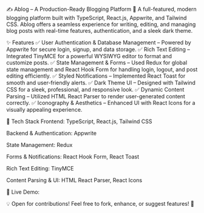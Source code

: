 ✍️ Ablog – A Production-Ready Blogging Platform 🚀
A full-featured, modern blogging platform built with TypeScript, React.js, Appwrite, and Tailwind CSS. Ablog offers a seamless experience for writing, editing, and managing blog posts with real-time features, authentication, and a sleek dark theme.

✨ Features
✅ User Authentication & Database Management – Powered by Appwrite for secure login, signup, and data storage.
✅ Rich Text Editing – Integrated TinyMCE for a powerful WYSIWYG editor to format and customize posts.
✅ State Management & Forms – Used Redux for global state management and React Hook Form for handling login, logout, and post editing efficiently.
✅ Styled Notifications – Implemented React Toast for smooth and user-friendly alerts.
✅ Dark Theme UI – Designed with Tailwind CSS for a sleek, professional, and responsive look.
✅ Dynamic Content Parsing – Utilized HTML React Parser to render user-generated content correctly.
✅ Iconography & Aesthetics – Enhanced UI with React Icons for a visually appealing experience.

🚀 Tech Stack
Frontend: TypeScript, React.js, Tailwind CSS

Backend & Authentication: Appwrite

State Management: Redux

Forms & Notifications: React Hook Form, React Toast

Rich Text Editing: TinyMCE

Content Parsing & UI: HTML React Parser, React Icons

🔗 Live Demo: 

💡 Open for contributions! Feel free to fork, enhance, or suggest features! 🚀
